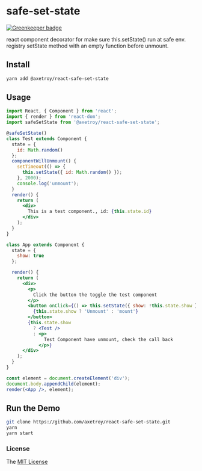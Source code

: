 # safe-set-state

[![Greenkeeper badge](https://badges.greenkeeper.io/axetroy/react-safe-setstate.svg)](https://greenkeeper.io/)

react component decorator for make sure this.setState() run at safe env. registry setState method with an empty function before unmount.

## Install

```bash
yarn add @axetroy/react-safe-set-state
```

## Usage

```jsx harmony
import React, { Component } from 'react';
import { render } from 'react-dom';
import safeSetState from '@axetroy/react-safe-set-state';

@safeSetState()
class Test extends Component {
  state = {
    id: Math.random()
  };
  componentWillUnmount() {
    setTimeout(() => {
      this.setState({ id: Math.random() });
    }, 2000);
    console.log('unmount');
  }
  render() {
    return (
      <div>
        This is a test component., id: {this.state.id}
      </div>
    );
  }
}

class App extends Component {
  state = {
    show: true
  };

  render() {
    return (
      <div>
        <p>
          Click the button the toggle the test component
        </p>
        <button onClick={() => this.setState({ show: !this.state.show })}>
          {this.state.show ? 'Unmount' : 'mount'}
        </button>
        {this.state.show
          ? <Test />
          : <p>
              Test Component have unmount, check the call back
            </p>}
      </div>
    );
  }
}

const element = document.createElement('div');
document.body.appendChild(element);
render(<App />, element);

```
    
## Run the Demo

```bash
git clone https://github.com/axetroy/react-safe-set-state.git
yarn
yarn start
```

### License

The [MIT License](https://github.com/axetroy/react-safe-set-state/blob/master/LICENSE)